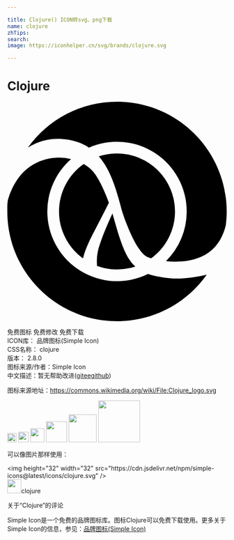 ```yaml
---

title: Clojure() ICON转svg、png下载
name: clojure
zhTips: 
search: 
image: https://iconhelper.cn/svg/brands/clojure.svg

---
```


# Clojure  <small style="font-size: 60%;font-weight: 100"></small>

<div id="svg" class="svg-wrap">
<svg role="img" viewBox="0 0 24 24" xmlns="http://www.w3.org/2000/svg"><title>Clojure icon</title><path d="M11.503 12.216c-.119.259-.251.549-.387.858-.482 1.092-1.016 2.42-1.21 3.271a4.91 4.91 0 0 0-.112 1.096c0 .164.009.337.022.514.682.25 1.417.388 2.186.39a6.39 6.39 0 0 0 2.001-.326 3.808 3.808 0 0 1-.418-.441c-.854-1.089-1.329-2.682-2.082-5.362M8.355 6.813A6.347 6.347 0 0 0 5.657 12a6.347 6.347 0 0 0 2.625 5.134c.39-1.622 1.366-3.107 2.83-6.084-.087-.239-.186-.5-.297-.775-.406-1.018-.991-2.198-1.513-2.733a4.272 4.272 0 0 0-.947-.729M17.527 19.277c-.84-.105-1.533-.232-2.141-.446A7.625 7.625 0 0 1 4.376 12a7.6 7.6 0 0 1 2.6-5.73 5.582 5.582 0 0 0-1.324-.162c-2.236.02-4.597 1.258-5.58 4.602-.092.486-.07.854-.07 1.29 0 6.627 5.373 12 12 12 4.059 0 7.643-2.017 9.815-5.101-1.174.293-2.305.433-3.271.436-.362 0-.702-.02-1.019-.058M15.273 16.952c.074.036.242.097.475.163a6.354 6.354 0 0 0 2.6-5.115h-.002a6.354 6.354 0 0 0-6.345-6.345 6.338 6.338 0 0 0-1.992.324c1.289 1.468 1.908 3.566 2.507 5.862l.001.003c.001.002.192.637.518 1.48.326.842.789 1.885 1.293 2.645.332.51.697.876.945.983M12.001 0a11.98 11.98 0 0 0-9.752 5.013c1.134-.71 2.291-.967 3.301-.957 1.394.004 2.491.436 3.017.732.127.073.248.152.366.233A7.625 7.625 0 0 1 19.625 12a7.605 7.605 0 0 1-2.268 5.425c.344.038.709.063 1.084.061 1.328 0 2.766-.293 3.842-1.198.703-.592 1.291-1.458 1.617-2.757.065-.502.1-1.012.1-1.531 0-6.627-5.371-12-11.999-12"/></svg>
</div>
<detail full-name='clojure'></detail>

<div class="detail-page">
<p>
<span><span class="badge-success badge">免费图标</span> <span class="badge-success badge">免费修改</span>  <span class="badge-success badge">免费下载</span> </span>
<br/>
<span>
ICON库：
<span class="badge-secondary badge">品牌图标(Simple Icon)</span> 
</span>
<br/>
<span>
CSS名称：
<span class="badge-secondary badge">clojure</span> 
</span>

<br/>
<span>
版本：
<span class="badge-secondary badge">2.8.0</span> 
</span>
<br/>
<span>图标来源/作者：<span class="badge-light badge">Simple Icon</span></span> 
<br/>
<span class="zh-detail">中文描述：暂无<span class="help-link"><span>帮助改进</span>(<a href="https://gitee.com/liuwave/icon-helper/edit/master/json/brands/clojure.json" target="_blank" rel="noopener noreferrer">gitee</a><a href="https://github.com/liuwave/icon-helper/edit/master/json/brands/clojure.json" target="_blank" rel="noopener noreferrer">github</a></span>)</span><br/>
</p>
</div><div class="description description alert alert-light"><p>图标来源地址：<a href="https://commons.wikimedia.org/wiki/File:Clojure_logo.svg" target="_blank" rel="noopener noreferrer">https://commons.wikimedia.org/wiki/File:Clojure_logo.svg</a></p></div>
<div class="alert alert-dark">
<img height="21" width="21" src="https://cdn.jsdelivr.net/npm/simple-icons@latest/icons/clojure.svg" />
<img height="24" width="24" src="https://cdn.jsdelivr.net/npm/simple-icons@latest/icons/clojure.svg" />
<img height="32" width="32" src="https://cdn.jsdelivr.net/npm/simple-icons@latest/icons/clojure.svg" />
<img height="48" width="48" src="https://cdn.jsdelivr.net/npm/simple-icons@latest/icons/clojure.svg" />
<img height="64" width="64" src="https://cdn.jsdelivr.net/npm/simple-icons@latest/icons/clojure.svg" />
<img height="96" width="96" src="https://cdn.jsdelivr.net/npm/simple-icons@latest/icons/clojure.svg" />

</div>
<div>
  <p>可以像图片那样使用：    
  </p>
  <div class="alert alert-primary" style="font-size: 14px">
    &lt;img height="32" width="32" src="https://cdn.jsdelivr.net/npm/simple-icons@latest/icons/clojure.svg" /&gt;
    <copy-btn content='<img height="32" width="32" src="https://cdn.jsdelivr.net/npm/simple-icons@latest/icons/clojure.svg" />'></copy-btn>
  </div>
  <div class="alert alert-secondary">
    <img height="32" width="32" src="https://cdn.jsdelivr.net/npm/simple-icons@latest/icons/clojure.svg" />clojure
    <copy-btn content="clojure" btn-title="复制图标名称"></copy-btn>
  </div>
</div>

<Vssue title="关于“Clojure”的评论" >关于“Clojure”的评论</Vssue>


<div><p>Simple Icon是一个免费的品牌图标库。图标Clojure可以免费下载使用。更多关于  Simple Icon的信息，参见：<a target="_blank" href="https://iconhelper.cn/brands.html">品牌图标(Simple Icon)</a>
</p></div>
